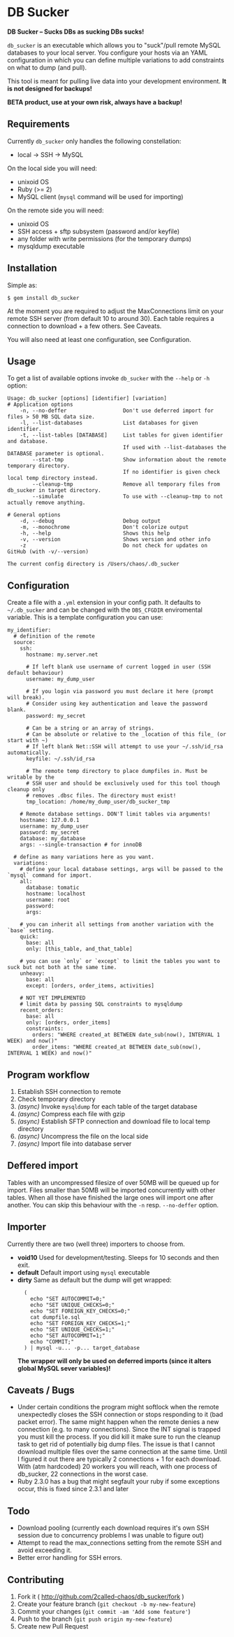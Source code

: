 # DB Sucker

**DB Sucker – Sucks DBs as sucking DBs sucks!**

`db_sucker` is an executable which allows you to "suck"/pull remote MySQL databases to your local server.
You configure your hosts via an YAML configuration in which you can define multiple variations to add constraints on what to dump (and pull).

This tool is meant for pulling live data into your development environment. **It is not designed for backups!**


**BETA product, use at your own risk, always have a backup!**



## Requirements

Currently `db_sucker` only handles the following constellation:

  - local -> SSH -> MySQL

On the local side you will need:
  - unixoid OS
  - Ruby (>= 2)
  - MySQL client (`mysql` command will be used for importing)

On the remote side you will need:
  - unixoid OS
  - SSH access + sftp subsystem (password and/or keyfile)
  - any folder with write permissions (for the temporary dumps)
  - mysqldump executable


## Installation

Simple as:

    $ gem install db_sucker

At the moment you are required to adjust the MaxConnections limit on your remote SSH server (from default 10 to around 30).
Each table requires a connection to download + a few others. See Caveats.

You will also need at least one configuration, see Configuration.


## Usage

To get a list of available options invoke `db_sucker` with the `--help` or `-h` option:

    Usage: db_sucker [options] [identifier] [variation]
    # Application options
        -n, --no-deffer                  Don't use deferred import for files > 50 MB SQL data size.
        -l, --list-databases             List databases for given identifier.
        -t, --list-tables [DATABASE]     List tables for given identifier and database.
                                         If used with --list-databases the DATABASE parameter is optional.
            --stat-tmp                   Show information about the remote temporary directory.
                                         If no identifier is given check local temp directory instead.
            --cleanup-tmp                Remove all temporary files from db_sucker in target directory.
            --simulate                   To use with --cleanup-tmp to not actually remove anything.

    # General options
        -d, --debug                      Debug output
        -m, --monochrome                 Don't colorize output
        -h, --help                       Shows this help
        -v, --version                    Shows version and other info
        -z                               Do not check for updates on GitHub (with -v/--version)

    The current config directory is /Users/chaos/.db_sucker


## Configuration
Create a file with a `.yml` extension in your config path. It defaults to `~/.db_sucker` and can be changed
with the `DBS_CFGDIR` enviromental variable. This is a template configuration you can use:

```
my_identifier:
  # definition of the remote
  source:
    ssh:
      hostname: my.server.net

      # If left blank use username of current logged in user (SSH default behaviour)
      username: my_dump_user

      # If you login via password you must declare it here (prompt will break).
      # Consider using key authentication and leave the password blank.
      password: my_secret

      # Can be a string or an array of strings.
      # Can be absolute or relative to the _location of this file_ (or start with ~)
      # If left blank Net::SSH will attempt to use your ~/.ssh/id_rsa automatically.
      keyfile: ~/.ssh/id_rsa

      # The remote temp directory to place dumpfiles in. Must be writable by the
      # SSH user and should be exclusively used for this tool though cleanup only
      # removes .dbsc files. The directory must exist!
      tmp_location: /home/my_dump_user/db_sucker_tmp

    # Remote database settings. DON'T limit tables via arguments!
    hostname: 127.0.0.1
    username: my_dump_user
    password: my_secret
    database: my_database
    args: --single-transaction # for innoDB

  # define as many variations here as you want.
  variations:
    # define your local database settings, args will be passed to the `mysql` command for import.
    all:
      database: tomatic
      hostname: localhost
      username: root
      password:
      args:

    # you can inherit all settings from another variation with the `base` setting.
    quick:
      base: all
      only: [this_table, and_that_table]

    # you can use `only` or `except` to limit the tables you want to suck but not both at the same time.
    unheavy:
      base: all
      except: [orders, order_items, activities]

    # NOT YET IMPLEMENTED
    # limit data by passing SQL constraints to mysqldump
    recent_orders:
      base: all
      only: [orders, order_items]
      constraints:
        orders: "WHERE created_at BETWEEN date_sub(now(), INTERVAL 1 WEEK) and now()"
        order_items: "WHERE created_at BETWEEN date_sub(now(), INTERVAL 1 WEEK) and now()"
```

## Program workflow

  1. Establish SSH connection to remote
  1. Check temporary directory
  1. *(async)* Invoke `mysqldump` for each table of the target database
  1. *(async)* Compress each file with gzip
  1. *(async)* Establish SFTP connection and download file to local temp directory
  1. *(async)* Uncompress the file on the local side
  1. *(async)* Import file into database server


## Deffered import

Tables with an uncompressed filesize of over 50MB will be queued up for import. Files smaller than 50MB will
be imported concurrently with other tables. When all those have finished the large ones will import one after
another. You can skip this behaviour with the `-n` resp. `--no-deffer` option.


## Importer

Currently there are two (well three) importers to choose from.

* **void10** Used for development/testing. Sleeps for 10 seconds and then exit.
* **default** Default import using `mysql` executable
* **dirty** Same as default but the dump will get wrapped:
  ```
    (
      echo "SET AUTOCOMMIT=0;"
      echo "SET UNIQUE_CHECKS=0;"
      echo "SET FOREIGN_KEY_CHECKS=0;"
      cat dumpfile.sql
      echo "SET FOREIGN_KEY_CHECKS=1;"
      echo "SET UNIQUE_CHECKS=1;"
      echo "SET AUTOCOMMIT=1;"
      echo "COMMIT;"
    ) | mysql -u... -p... target_database
  ```
  **The wrapper will only be used on deferred imports (since it alters global MySQL sever variables)!**


## Caveats  / Bugs

* Under certain conditions the program might softlock when the remote unexpectedly closes the SSH connection or stops responding to it (bad packet error). The same might happen when the remote denies a new connection (e.g. to many connections). Since the INT signal is trapped you must kill the process. If you did kill it make sure to run the cleanup task to get rid of potentially big dump files.
  The issue is that I cannot download multiple files over the same connection at the same time. Until I figured it out there are typically
  2 connections + 1 for each download. With (atm hardcoded) 20 workers you will reach, with one process of db_sucker, 22 connections in the worst case.
* Ruby 2.3.0 has a bug that might segfault your ruby if some exceptions occur, this is fixed since 2.3.1 and later


## Todo

* Download pooling (currently each download requires it's own SSH session due to concurrency problems I was unable to figure out)
* Attempt to read the max_connections setting from the remote SSH and avoid exceeding it.
* Better error handling for SSH errors.


## Contributing

1. Fork it ( http://github.com/2called-chaos/db_sucker/fork )
2. Create your feature branch (`git checkout -b my-new-feature`)
3. Commit your changes (`git commit -am 'Add some feature'`)
4. Push to the branch (`git push origin my-new-feature`)
5. Create new Pull Request
